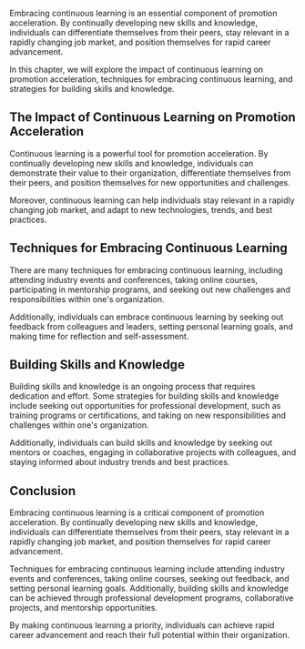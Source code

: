 
Embracing continuous learning is an essential component of promotion acceleration. By continually developing new skills and knowledge, individuals can differentiate themselves from their peers, stay relevant in a rapidly changing job market, and position themselves for rapid career advancement.

In this chapter, we will explore the impact of continuous learning on promotion acceleration, techniques for embracing continuous learning, and strategies for building skills and knowledge.

The Impact of Continuous Learning on Promotion Acceleration
-----------------------------------------------------------

Continuous learning is a powerful tool for promotion acceleration. By continually developing new skills and knowledge, individuals can demonstrate their value to their organization, differentiate themselves from their peers, and position themselves for new opportunities and challenges.

Moreover, continuous learning can help individuals stay relevant in a rapidly changing job market, and adapt to new technologies, trends, and best practices.

Techniques for Embracing Continuous Learning
--------------------------------------------

There are many techniques for embracing continuous learning, including attending industry events and conferences, taking online courses, participating in mentorship programs, and seeking out new challenges and responsibilities within one's organization.

Additionally, individuals can embrace continuous learning by seeking out feedback from colleagues and leaders, setting personal learning goals, and making time for reflection and self-assessment.

Building Skills and Knowledge
-----------------------------

Building skills and knowledge is an ongoing process that requires dedication and effort. Some strategies for building skills and knowledge include seeking out opportunities for professional development, such as training programs or certifications, and taking on new responsibilities and challenges within one's organization.

Additionally, individuals can build skills and knowledge by seeking out mentors or coaches, engaging in collaborative projects with colleagues, and staying informed about industry trends and best practices.

Conclusion
----------

Embracing continuous learning is a critical component of promotion acceleration. By continually developing new skills and knowledge, individuals can differentiate themselves from their peers, stay relevant in a rapidly changing job market, and position themselves for rapid career advancement.

Techniques for embracing continuous learning include attending industry events and conferences, taking online courses, seeking out feedback, and setting personal learning goals. Additionally, building skills and knowledge can be achieved through professional development programs, collaborative projects, and mentorship opportunities.

By making continuous learning a priority, individuals can achieve rapid career advancement and reach their full potential within their organization.
